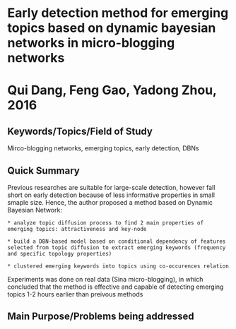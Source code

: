 # Early detection method for emerging topics based on dynamic bayesian networks in micro-blogging networks
# Qui Dang, Feng Gao, Yadong Zhou, 2016

## Keywords/Topics/Field of Study

Mirco-blogging networks, emerging topics, early detection, DBNs

## Quick Summary

Previous researches are suitable for large-scale detection, however fall short on early detection because of less informative properties in small smaple size. Hence, the author proposed a method based on Dynamic Bayesian Network: 
	
	* analyze topic diffusion process to find 2 main properties of emerging topics: attractiveness and key-node

	* build a DBN-based model based on conditional dependency of features selected from topic diffusion to extract emerging keywords (frequency and specific topology properties)

	* clustered emerging keywords into topics using co-occurences relation

Experiments was done on real data (Sina micro-blogging), in which concluded that the method is effective and capable of detecting emerging topics 1-2 hours earlier than preivous methods

## Main Purpose/Problems being addressed 